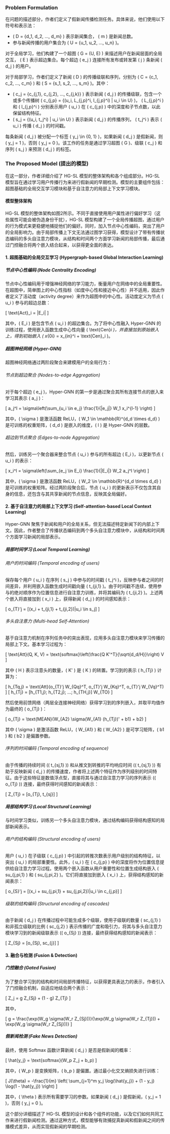 ### Problem Formulation

在问题的描述部分，作者们定义了假新闻传播检测任务。具体来说，他们使用以下符号和表示法：

- \( D = \{d_1, d_2, ..., d_m\} \) 表示新闻集合， \( m \) 是新闻总数。
- 参与新闻传播的用户集合为 \( U = \{u_1, u_2, ..., u_n\} \)。

对于全局学习，他们构建了一个超图 \( G = (U, E) \) 来描述用户在新闻层面的全局交互， \( E \) 表示超边集合。每个超边 \( e_j \) 连接所有发布或转发第 \( j \) 条新闻 \( d_j \) 的用户。

对于局部学习，作者们定义了新闻 \( D \) 的传播级联和序列，分别为 \( C = \{c_1, c_2, ..., c_m\} \) 和 \( S = \{s_1, s_2, ..., s_m\} \)。其中：
- \( c_j = \{c_{j,1}, c_{j,2}, ..., c_{j,k}\} \) 表示新闻 \( d_j \) 的传播级联，包含一个或多个传播树 \( c_{j,p} = \{(u_i, L_{j,p}^i, I_{j,p}^i) | u_i \in U\} \)， \( L_{j,p}^i \) 和 \( I_{j,p}^i \) 分别表示用户 \( u_i \) 在 \( c_{j,p} \) 中的深度和子节点数，以此保留结构特征。
- \( s_j = \{(u_i, t_j^i) | u_i \in U\} \) 表示新闻 \( d_j \) 的传播序列， \( t_j^i \) 表示 \( u_i \) 传播 \( d_j \) 的时间戳。

每条新闻 \( d_j \) 被分配一个标签 \( y_j \in \{0, 1\} \)，如果新闻 \( d_j \) 是假新闻，则 \( y_j = 1 \)，否则 \( y_j = 0 \)。该工作的任务是通过学习超图 \( G \)、级联 \( c_j \) 和序列 \( s_j \) 来预测 \( d_j \) 的标签。

### The Proposed Model (提出的模型)

在这一部分，作者详细介绍了 HG-SL 模型的整体架构和各个组成部分。HG-SL 模型旨在通过学习用户传播行为来进行假新闻的早期检测。模型的主要组件包括：超图基础的全局交互学习模块和基于自注意力的局部上下文学习模块。

#### 模型整体架构
HG-SL 模型的整体架构如图2所示。不同于直接使用用户属性进行偏好学习（这些属性可能会被伪造身份干扰），HG-SL 模型构建了一个全局传播超图，通过用户的行为模式来更稳健地捕捉他们的偏好。同时，加入节点中心性编码，突出了用户的全局影响力。由于局部传播上下文无法通过图学习获得，模型设计了带有传播状态编码的多头自注意力模块，从结构和时间两个方面学习新闻的局部传播，最后通过门控融合将两个嵌入结合起来，以获得更全面的表达。

#### 1. 超图基础的全局交互学习 (Hypergraph-based Global Interaction Learning)

##### 节点中心性编码 (Node Centrality Encoding)
节点中心性编码用于增强神经网络的学习能力，衡量用户在网络中的全局重要性。在超图中，简单图上的中心性指标（如度中心性和接近中心性）并不适用，因此作者定义了活动度（activity degree）来作为超图中的中心性。活动度定义为节点 \( u_i \) 参与的超边总数：

\[ \text{Act}_i = |E_i| \]

其中，\( E_i \) 是包含节点 \( u_i \) 的超边集合。为了将中心性融入 Hyper-GNN 的训练过程，使用嵌入函数生成中心性向量 \( \text{Cen}_i \)，并直接加到原始嵌入上，得到初始嵌入 \( x_{0i} = x_{in}^i + \text{Cen}_i \)。

##### 超图神经网络 (Hyper-GNN)
超图神经网络通过两阶段聚合来建模用户的全局行为：

###### 节点到超边聚合 (Nodes-to-edge Aggregation)
对于每个超边 \( e_j \)，Hyper-GNN 的第一步是通过聚合其所有连接节点的嵌入来学习其表示 \( a_j \)：

\[ a_j^l = \sigma\left(\sum_{u_i \in e_j} \frac{1}{|e_j|} W_1 x_i^{l-1} \right) \]

其中，\( \sigma \) 是激活函数 ReLU，\( W_1 \in \mathbb{R}^{d_d \times d_d} \) 是可训练的权重矩阵，\( d_d \) 是嵌入的维度，\( l \) 是 Hyper-GNN 的层数。

###### 超边到节点聚合 (Edges-to-node Aggregation)
然后，训练另一个聚合器来整合节点 \( u_i \) 参与的所有超边 \( E_i \)，以更新节点 \( u_i \) 的表示：

\[ x_i^l = \sigma\left(\sum_{e_j \in E_i} \frac{1}{|E_i|} W_2 a_j^l \right) \]

其中，\( \sigma \) 是激活函数 ReLU，\( W_2 \in \mathbb{R}^{d_d \times d_d} \) 是可训练的权重矩阵。经过两阶段聚合后，节点 \( u_i \) 的更新表示不仅包含其自身的信息，还包含与其共享新闻的节点信息，反映其全局偏好。

#### 2. 基于自注意力的局部上下文学习 (Self-attention-based Local Context Learning)

Hyper-GNN 聚焦于新闻和用户的全局关系，但无法描述特定新闻下的内部上下文。因此，作者整合了传播状态编码到两个多头自注意力模块中，从结构和时间两个方面学习新闻的局部表示。

##### 局部时间学习 (Local Temporal Learning)

###### 用户的时间编码 (Temporal encoding of users)
保存每个用户 \( u_i \) 在序列 \( s_j \) 中参与的时间戳 \( t_j^i \)，反映参与者之间的时间差异，并利用嵌入函数生成时间戳向量 \( t_{ji,1} \)。由于时间戳不连续，使用参与的绝对顺序作为位置信息进行自注意力训练，并将其编码为 \( t_{ji,2} \)。上述两个嵌入将直接加到 \( x_i \) 上，获得新闻 \( d_j \) 的时间感知表示：

\[ o_{T}'j = [(x_i + t_{ji,1} + t_{ji,2})|u_i \in s_j] \]

###### 多头自注意力 (Multi-head Self-Attention)
基于自注意力机制在序列任务中的突出表现，应用多头自注意力模块来学习传播的局部上下文。基本学习过程为：

\[ \text{Att}(Q, K, V) = \text{softmax}\left(\frac{Q K'^T}{\sqrt{d_d/H}}\right) V \]

其中 \( H \) 表示注意头的数量，\( K' \) 是 \( K \) 的转置。学习到的表示 \( h_{Tj} \) 计算为：

\[ h_{Tq,j} = \text{Att}(o_{T}'j W_{Qq}^T, o_{T}'j W_{Kq}^T, o_{T}'j W_{Vq}^T) \]
\[ h_{Tj} = [h_{T1,j}; h_{T2,j}; ...; h_{TH,j}] W_{TO} \]

然后使用前馈网络（两层全连接神经网络）获得学习到的序列嵌入，并取平均值作为最终的 \( o_{Tj} \)：

\[ o_{Tj} = \text{MEAN}(W_{A2} \sigma(W_{A1} (h_{Tj})' + b1) + b2) \]

其中 \( \sigma \) 是激活函数 ReLU，\( W_{A1} \) 和 \( W_{A2} \) 是可学习矩阵，\( b1 \) 和 \( b2 \) 是偏置参数。

###### 序列的时间编码 (Temporal encoding of sequence)
由于传播的持续时间 (\( t_{sj,1} \)) 和从推文到转推的平均响应时间 (\( t_{sj,1} \)) 有助于反映新闻 \( d_j \) 的传播速度，作者将上述两个特征作为序列级别的时间特征。由于这些特征是数值浮点型，直接将其与通过自注意力学习的序列表示 (\( o_{Tj} \)) 连接，最终获得时间感知的新闻表示：

\[ Z_{Tj} = [o_{Tj}, t_{sj}] \]

##### 局部结构学习 (Local Structural Learning)
与时间学习类似，训练另一个多头自注意力模块，通过结构编码获得结构感知的局部新闻表示。

###### 用户的结构编码 (Structural encoding of users)
用户 \( u_i \) 在子级联 \( c_{j,p} \) 中引起的转推次数表示用户级别的结构特征，以突出 \( u_i \) 的局部重要性。此外，\( u_i \) 在 \( c_{j,p} \) 中的深度将作为位置信息提供给自注意力学习过程。使用两个嵌入函数从用户重要性和位置生成结构嵌入 \( su_{j,pi,1} \) 和 \( su_{j,pi,2} \)。它们将直接加到嵌入 \( x_i \) 上，获得结构感知的新闻表示：

\[ o_{S}'j = [(x_i + su_{j,pi,1} + su_{j,pi,2})|u_i \in c_{j,p}] \]

###### 级联的结构编码 (Structural encoding of cascades)
由于新闻 \( d_j \) 在传播过程中可能生成多个级联，使用子级联的数量 \( sc_{j,1} \) 和非孤立级联的比例 \( sc_{j,2} \) 表示传播的广度和吸引力，将其与多头自注意力模块学习到的新闻级联表示 (\( o_{Sj} \)) 连接，最终获得结构感知的新闻表示：

\[ Z_{Sj} = [o_{Sj}, sc_{j}] \]

#### 3. 融合与检测 (Fusion & Detection)

##### 门控融合 (Gated Fusion)
为了整合学习到的结构和时间局部传播特征，以获得更具表达力的表示，作者引入了门控融合机制，自适应地结合两个表示：

\[ Z_j = g Z_{Sj} + (1 - g) Z_{Tj} \]

其中，

\[ g = \frac{\exp(W_g \sigma(W_r Z_{Sj}))}{\exp(W_g \sigma(W_r Z_{Tj})) + \exp(W_g \sigma(W_r Z_{Sj}))} \]

##### 假新闻检测 (Fake News Detection)
最终，使用 Softmax 函数计算新闻 \( d_j \) 是否是假新闻的概率：

\[ \hat{y_j} = \text{softmax}(W_p Z_j + b_p) \]

其中，\( W_p \) 是变换矩阵，\( b_p \) 是偏置。通过最小化交叉熵损失进行训练：

\[ J(\theta) = -\frac{1}{m} \left( \sum_{j=1}^m y_j \log(\hat{y_j}) + (1 - y_j) \log(1 - \hat{y_j}) \right) \]

其中，\( \theta \) 表示所有需要学习的参数。如果新闻 \( d_j \) 是假新闻，\( y_j = 1 \)，否则 \( y_j = 0 \)。

这个部分详细描述了 HG-SL 模型的设计和各个组件的功能，以及它们如何共同工作来进行假新闻检测。通过这种方式，模型能够有效捕捉真新闻和假新闻之间的传播模式差异，从而实现假新闻的早期检测。
